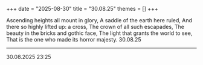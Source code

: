 +++
date = "2025-08-30"
title = "30.08.25"
themes = []
+++

Ascending heights all mount in glory,
A saddle of the earth here ruled,
And there so highly lifted up: a cross,
The crown of all such escapades,
The beauty in the bricks and gothic face,
The light that grants the world to see,
That is the one who made its horror majesty.
30.08.25

---

30.08.2025 23:25
